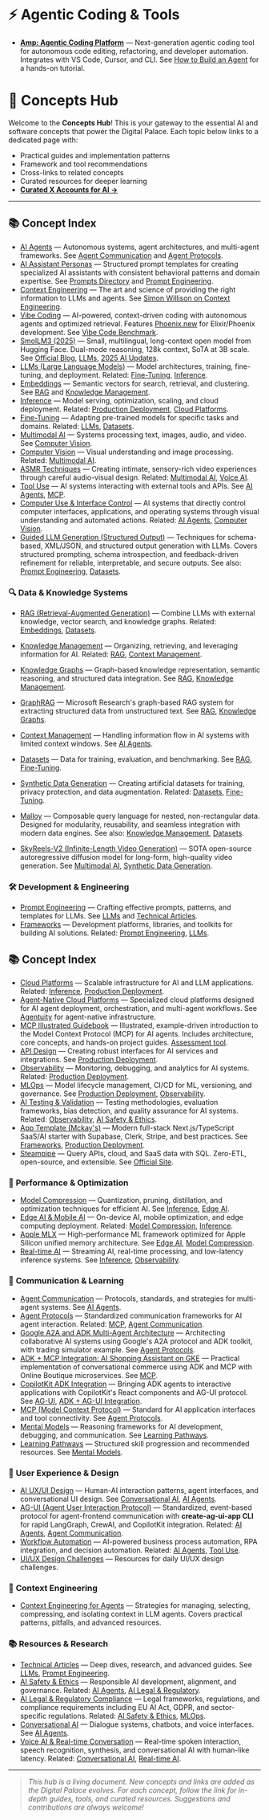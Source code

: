 # ⚡ Agentic Coding & Tools

- **[Amp: Agentic Coding Platform](./amp.md)** — Next-generation agentic coding tool for autonomous code editing, refactoring, and developer automation. Integrates with VS Code, Cursor, and CLI. See [How to Build an Agent](https://ampcode.com/how-to-build-an-agent) for a hands-on tutorial.
# 🧩 Concepts Hub

Welcome to the **Concepts Hub**! This is your gateway to the essential AI and software concepts that power the Digital Palace. Each topic below links to a dedicated page with:

- Practical guides and implementation patterns
- Framework and tool recommendations
- Cross-links to related concepts
- Curated resources for deeper learning
- **[Curated X Accounts for AI →](../reference/curated-x-accounts.md)**

---



## 📚 Concept Index


- [AI Agents](./ai-agents.md) — Autonomous systems, agent architectures, and multi-agent frameworks. See [Agent Communication](./agent-communication.md) and [Agent Protocols](./agent-protocols.md).
- [AI Assistant Personas](./ai-assistant-personas.md) — Structured prompt templates for creating specialized AI assistants with consistent behavioral patterns and domain expertise. See [Prompts Directory](../prompts/README.md) and [Prompt Engineering](./prompt-engineering.md).
- [Context Engineering](./context-engineering.md) — The art and science of providing the right information to LLMs and agents. See [Simon Willison on Context Engineering](https://simonwillison.net/2025/Jun/27/context-engineering/).
- [Vibe Coding](./vibe-coding.md) — AI-powered, context-driven coding with autonomous agents and optimized retrieval. Features [Phoenix.new](https://phoenix.new/) for Elixir/Phoenix development. See [Vibe Code Benchmark](https://rlancemartin.github.io/2025/04/03/vibe-code/).
- [SmolLM3 (2025)](./smollm3.md) — Small, multilingual, long-context open model from Hugging Face. Dual-mode reasoning, 128k context, SoTA at 3B scale. See [Official Blog](https://huggingface.co/blog/smollm3), [LLMs](./llms.md), [2025 AI Updates](../reference/2025-ai-updates.md).
- [LLMs (Large Language Models)](./llms.md) — Model architectures, training, fine-tuning, and deployment. Related: [Fine-Tuning](./fine-tuning.md), [Inference](./inference.md).
- [Embeddings](./embeddings.md) — Semantic vectors for search, retrieval, and clustering. See [RAG](./rag.md) and [Knowledge Management](./knowledge-management.md).
- [Inference](./inference.md) — Model serving, optimization, scaling, and cloud deployment. Related: [Production Deployment](./production-deployment.md), [Cloud Platforms](./cloud-platforms.md).
- [Fine-Tuning](./fine-tuning.md) — Adapting pre-trained models for specific tasks and domains. Related: [LLMs](./llms.md), [Datasets](./datasets.md).
- [Multimodal AI](./multimodal-ai.md) — Systems processing text, images, audio, and video. See [Computer Vision](./computer-vision.md).
- [Computer Vision](./computer-vision.md) — Visual understanding and image processing. Related: [Multimodal AI](./multimodal-ai.md).
- [ASMR Techniques](./asmr-techniques.md) — Creating intimate, sensory-rich video experiences through careful audio-visual design. Related: [Multimodal AI](./multimodal-ai.md), [Voice AI](./voice-ai.md).
- [Tool Use](./tool-use.md) — AI systems interacting with external tools and APIs. See [AI Agents](./ai-agents.md), [MCP](./mcp.md).
- [Computer Use & Interface Control](./computer-use.md) — AI systems that directly control computer interfaces, applications, and operating systems through visual understanding and automated actions. Related: [AI Agents](./ai-agents.md), [Computer Vision](./computer-vision.md).
- [Guided LLM Generation (Structured Output)](./guided-llm-generation.md) — Techniques for schema-based, XML/JSON, and structured output generation with LLMs. Covers structured prompting, schema introspection, and feedback-driven refinement for reliable, interpretable, and secure outputs. See also: [Prompt Engineering](./prompt-engineering.md), [Datasets](./datasets.md).



### 🔍 **Data & Knowledge Systems**

- [RAG (Retrieval-Augmented Generation)](./rag.md) — Combine LLMs with external knowledge, vector search, and knowledge graphs. Related: [Embeddings](./embeddings.md), [Datasets](./datasets.md).
- [Knowledge Management](./knowledge-management.md) — Organizing, retrieving, and leveraging information for AI. Related: [RAG](./rag.md), [Context Management](./context-management.md).
- [Knowledge Graphs](./knowledge-graphs.md) — Graph-based knowledge representation, semantic reasoning, and structured data integration. See [RAG](./rag.md), [Knowledge Management](./knowledge-management.md).
- [GraphRAG](./graphrag.md) — Microsoft Research's graph-based RAG system for extracting structured data from unstructured text. See [RAG](./rag.md), [Knowledge Graphs](./knowledge-graphs.md).
- [Context Management](./context-management.md) — Handling information flow in AI systems with limited context windows. See [AI Agents](./ai-agents.md).
- [Datasets](./datasets.md) — Data for training, evaluation, and benchmarking. See [RAG](./rag.md), [Fine-Tuning](./fine-tuning.md).
- [Synthetic Data Generation](./synthetic-data.md) — Creating artificial datasets for training, privacy protection, and data augmentation. Related: [Datasets](./datasets.md), [Fine-Tuning](./fine-tuning.md).

- [Malloy](./malloy.md) — Composable query language for nested, non-rectangular data. Designed for modularity, reusability, and seamless integration with modern data engines. See also: [Knowledge Management](./knowledge-management.md), [Datasets](./datasets.md).

- [SkyReels-V2 (Infinite-Length Video Generation)](./skyreels-v2.md) — SOTA open-source autoregressive diffusion model for long-form, high-quality video generation. See [Multimodal AI](./multimodal-ai.md), [Synthetic Data Generation](./synthetic-data.md).


### 🛠️ **Development & Engineering**

- [Prompt Engineering](./prompt-engineering.md) — Crafting effective prompts, patterns, and templates for LLMs. See [LLMs](./llms.md) and [Technical Articles](./technical-articles.md).
- [Frameworks](./frameworks.md) — Development platforms, libraries, and toolkits for building AI solutions. Related: [Prompt Engineering](./prompt-engineering.md), [LLMs](./llms.md).
## 📚 Concept Index
- [Cloud Platforms](./cloud-platforms.md) — Scalable infrastructure for AI and LLM applications. Related: [Inference](./inference.md), [Production Deployment](./production-deployment.md).
- [Agent-Native Cloud Platforms](./agent-native-cloud.md) — Specialized cloud platforms designed for AI agent deployment, orchestration, and multi-agent workflows. See [Agentuity](https://agentuity.com/) for agent-native infrastructure.
- [MCP Illustrated Guidebook](./mcp-illustrated-guidebook.md) — Illustrated, example-driven introduction to the Model Context Protocol (MCP) for AI agents. Includes architecture, core concepts, and hands-on project guides. [Assessment tool](https://bit.ly/mcp-assessment).
- [API Design](./api-design.md) — Creating robust interfaces for AI services and integrations. See [Production Deployment](./production-deployment.md).
- [Observability](./observability.md) — Monitoring, debugging, and analytics for AI systems. Related: [Production Deployment](./production-deployment.md).
- [MLOps](./mlops.md) — Model lifecycle management, CI/CD for ML, versioning, and governance. See [Production Deployment](./production-deployment.md), [Observability](./observability.md).
- [AI Testing & Validation](./ai-testing.md) — Testing methodologies, evaluation frameworks, bias detection, and quality assurance for AI systems. Related: [Observability](./observability.md), [AI Safety & Ethics](./ai-safety-ethics.md).
- [App Template (Mckay's)](./app-template.md) — Modern full-stack Next.js/TypeScript SaaS/AI starter with Supabase, Clerk, Stripe, and best practices. See [Frameworks](./frameworks.md), [Production Deployment](./production-deployment.md).
- [Steampipe](./steampipe.md) — Query APIs, cloud, and SaaS data with SQL. Zero-ETL, open-source, and extensible. See [Official Site](https://steampipe.io/).

### 🚀 **Performance & Optimization**

- [Model Compression](./model-compression.md) — Quantization, pruning, distillation, and optimization techniques for efficient AI. See [Inference](./inference.md), [Edge AI](./edge-ai.md).
- [Edge AI & Mobile AI](./edge-ai.md) — On-device AI, mobile optimization, and edge computing deployment. Related: [Model Compression](./model-compression.md), [Inference](./inference.md).
- [Apple MLX](./apple-mlx.md) — High-performance ML framework optimized for Apple Silicon unified memory architecture. See [Edge AI](./edge-ai.md), [Model Compression](./model-compression.md).
- [Real-time AI](./real-time-ai.md) — Streaming AI, real-time processing, and low-latency inference systems. See [Inference](./inference.md), [Observability](./observability.md).

### 🧠 **Communication & Learning**

- [Agent Communication](./agent-communication.md) — Protocols, standards, and strategies for multi-agent systems. See [AI Agents](./ai-agents.md).
- [Agent Protocols](./agent-protocols.md) — Standardized communication frameworks for AI agent interaction. Related: [MCP](./mcp.md), [Agent Communication](./agent-communication.md).
- [Google A2A and ADK Multi-Agent Architecture](./google-a2a-adk-multi-agent.md) — Architecting collaborative AI systems using Google's A2A protocol and ADK toolkit, with trading simulator example. See [Agent Protocols](./agent-protocols.md).
- [ADK + MCP Integration: AI Shopping Assistant on GKE](./adk-mcp-gke-shopping-assistant.md) — Practical implementation of conversational commerce using ADK and MCP with Online Boutique microservices. See [MCP](./mcp.md).
- [CopilotKit ADK Integration](./copilotkit-adk.md) — Bringing ADK agents to interactive applications with CopilotKit's React components and AG-UI protocol. See [AG-UI](./ag-ui.md), [ADK + AG-UI Integration](./adk-ag-ui-integration.md).
- [MCP (Model Context Protocol)](./mcp.md) — Standard for AI application interfaces and tool connectivity. See [Agent Protocols](./agent-protocols.md).
- [Mental Models](./mental-models.md) — Reasoning frameworks for AI development, debugging, and communication. See [Learning Pathways](./learning-pathways.md).
- [Learning Pathways](./learning-pathways.md) — Structured skill progression and recommended resources. See [Mental Models](./mental-models.md).

### 🎨 **User Experience & Design**

- [AI UX/UI Design](./ai-ux-design.md) — Human-AI interaction patterns, agent interfaces, and conversational UI design. See [Conversational AI](./conversational-ai.md), [AI Agents](./ai-agents.md).
- [AG-UI (Agent User Interaction Protocol)](./ag-ui.md) — Standardized, event-based protocol for agent-frontend communication with **create-ag-ui-app CLI** for rapid LangGraph, CrewAI, and CopilotKit integration. Related: [AI Agents](./ai-agents.md), [Agent Communication](./agent-communication.md).
- [Workflow Automation](./workflow-automation.md) — AI-powered business process automation, RPA integration, and decision automation. Related: [AI Agents](./ai-agents.md), [Tool Use](./tool-use.md).
- [UI/UX Design Challenges](./ui-ux-challenges.md) — Resources for daily UI/UX design challenges.



### 🧠 **Context Engineering**

- [Context Engineering for Agents](./context-engineering.md) — Strategies for managing, selecting, compressing, and isolating context in LLM agents. Covers practical patterns, pitfalls, and advanced resources.

### 📚 **Resources & Research**

- [Technical Articles](./technical-articles.md) — Deep dives, research, and advanced guides. See [LLMs](./llms.md), [Prompt Engineering](./prompt-engineering.md).
- [AI Safety & Ethics](./ai-safety-ethics.md) — Responsible AI development, alignment, and governance. Related: [AI Agents](./ai-agents.md), [AI Legal & Regulatory](./ai-legal-regulatory.md).
- [AI Legal & Regulatory Compliance](./ai-legal-regulatory.md) — Legal frameworks, regulations, and compliance requirements including EU AI Act, GDPR, and sector-specific regulations. Related: [AI Safety & Ethics](./ai-safety-ethics.md), [MLOps](./mlops.md).
- [Conversational AI](./conversational-ai.md) — Dialogue systems, chatbots, and voice interfaces. See [AI Agents](./ai-agents.md).
- [Voice AI & Real-time Conversation](./voice-ai.md) — Real-time spoken interaction, speech recognition, synthesis, and conversational AI with human-like latency. Related: [Conversational AI](./conversational-ai.md), [Real-time AI](./real-time-ai.md).

---

> _This hub is a living document. New concepts and links are added as the Digital Palace evolves. For each concept, follow the link for in-depth guides, tools, and curated resources. Suggestions and contributions are always welcome!_
